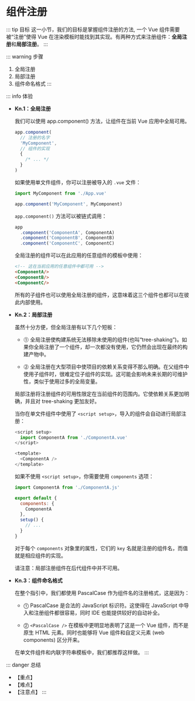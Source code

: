 # 组件注册

::: tip 目标
这一小节，我们的目标是掌握组件注册的方法,
一个 Vue 组件需要被“注册”使得 Vue 在渲染模板时能找到其实现。有两种方式来注册组件：**全局注册**和**局部注册**。
:::

::: warning 步骤

1. 全局注册
2. 局部注册
3. 组件命名格式
:::

::: info 体验

* **Kn.1：全局注册**

  我们可以使用 app.component() 方法，让组件在当前 Vue 应用中全局可用。

  ```js
  app.component(
    // 注册的名字
    'MyComponent',
    // 组件的实现
    {
      /* ... */
    }
  )
  ```

  如果使用单文件组件，你可以注册被导入的 `.vue` 文件：

  ```js
  import MyComponent from './App.vue'

  app.component('MyComponent', MyComponent) 
  ```

  `app.component()` 方法可以被链式调用：

  ```js
  app
    .component('ComponentA', ComponentA)
    .component('ComponentB', ComponentB)
    .component('ComponentC', ComponentC)
  ```

  全局注册的组件可以在此应用的任意组件的模板中使用：

  ```html
  <!-- 这在当前应用的任意组件中都可用 -->
  <ComponentA/>
  <ComponentB/>
  <ComponentC/>
  ```

  所有的子组件也可以使用全局注册的组件，这意味着这三个组件也都可以在彼此内部使用。

* **Kn.2：局部注册**

  虽然十分方便，但全局注册有以下几个短板：

  * ⓵ 全局注册使构建系统无法移除未使用的组件(也叫“tree-shaking”)。如果你全局注册了一个组件，却一次都没有使用，它仍然会出现在最终的构建产物中。

  * ⓶ 全局注册在大型项目中使项目的依赖关系变得不那么明确。在父组件中使用子组件时，很难定位子组件的实现。这可能会影响未来长期的可维护性，类似于使用过多的全局变量。

  局部注册将注册组件的可用性限定在当前组件的范围内。它使依赖关系更加明确，并且对 tree-shaking 更加友好。

  当你在单文件组件中使用了 `<script setup>`，导入的组件会自动进行局部注册：

  ```js
  <script setup>
    import ComponentA from './ComponentA.vue'
  </script>

  <template>
    <ComponentA />
  </template>
  ```

  如果不使用 `<script setup>`，你需要使用 `components` 选项：

  ```js
  import ComponentA from './ComponentA.js'

  export default {
    components: {
      ComponentA
    },
    setup() {
      // ...
    }
  }
  ```

  对于每个 `components` 对象里的属性，它们的 `key` 名就是注册的组件名，而值就是相应组件的实现。

  请注意：局部注册组件在后代组件中并不可用。

* **Kn.3：组件命名格式**

  在整个指引中，我们都使用 PascalCase 作为组件名的注册格式，这是因为：
  * ⓵ PascalCase 是合法的 JavaScript 标识符。这使得在 JavaScript 中导入和注册组件都很容易，同时 IDE 也能提供较好的自动补全。

  * ⓶ `<PascalCase />` 在模板中更明显地表明了这是一个 Vue 组件，而不是原生 HTML 元素。同时也能够将 Vue 组件和自定义元素 (web components) 区分开来。

  在单文件组件和内联字符串模板中，我们都推荐这样做。
:::

::: danger 总结

* 【重点】
* 【难点】
* 【注意点】
:::
